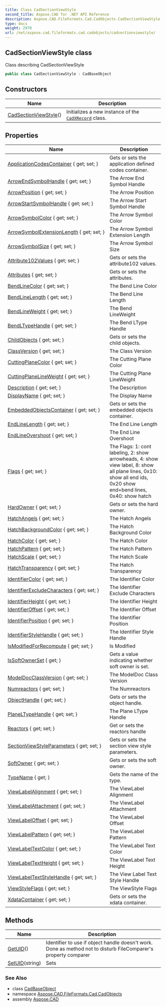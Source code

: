 ```yaml
---
title: Class CadSectionViewStyle
second_title: Aspose.CAD for .NET API Reference
description: Aspose.CAD.FileFormats.Cad.CadObjects.CadSectionViewStyle class. Class describing CadSectionViewStyle
type: docs
weight: 2970
url: /net/aspose.cad.fileformats.cad.cadobjects/cadsectionviewstyle/
---
```

## CadSectionViewStyle class

Class describing CadSectionViewStyle

```csharp
public class CadSectionViewStyle : CadBaseObject
```

## Constructors

| Name | Description |
| --- | --- |
| [CadSectionViewStyle](cadsectionviewstyle/)() | Initializes a new instance of the [`CadXRecord`](../cadxrecord/) class. |

## Properties

| Name | Description |
| --- | --- |
| [ApplicationCodesContainer](../../aspose.cad.fileformats.cad.cadobjects/cadbase/applicationcodescontainer/) { get; set; } | Gets or sets the application defined codes container. |
| [ArrowEndSymbolHandle](../../aspose.cad.fileformats.cad.cadobjects/cadsectionviewstyle/arrowendsymbolhandle/) { get; set; } | The Arrow End Symbol Handle |
| [ArrowPosition](../../aspose.cad.fileformats.cad.cadobjects/cadsectionviewstyle/arrowposition/) { get; set; } | The Arrow Position |
| [ArrowStartSymbolHandle](../../aspose.cad.fileformats.cad.cadobjects/cadsectionviewstyle/arrowstartsymbolhandle/) { get; set; } | The Arrow Start Symbol Handle |
| [ArrowSymbolColor](../../aspose.cad.fileformats.cad.cadobjects/cadsectionviewstyle/arrowsymbolcolor/) { get; set; } | The Arrow Symbol Color |
| [ArrowSymbolExtensionLength](../../aspose.cad.fileformats.cad.cadobjects/cadsectionviewstyle/arrowsymbolextensionlength/) { get; set; } | The Arrow Symbol Extension Length |
| [ArrowSymbolSize](../../aspose.cad.fileformats.cad.cadobjects/cadsectionviewstyle/arrowsymbolsize/) { get; set; } | The Arrow Symbol Size |
| [Attribute102Values](../../aspose.cad.fileformats.cad.cadobjects/cadbase/attribute102values/) { get; set; } | Gets or sets the attribute102 values. |
| [Attributes](../../aspose.cad.fileformats.cad.cadobjects/cadbase/attributes/) { get; set; } | Gets or sets the attributes. |
| [BendLineColor](../../aspose.cad.fileformats.cad.cadobjects/cadsectionviewstyle/bendlinecolor/) { get; set; } | The Bend Line Color |
| [BendLineLength](../../aspose.cad.fileformats.cad.cadobjects/cadsectionviewstyle/bendlinelength/) { get; set; } | The Bend Line Length |
| [BendLineWeight](../../aspose.cad.fileformats.cad.cadobjects/cadsectionviewstyle/bendlineweight/) { get; set; } | The Bend LineWeight |
| [BendLTypeHandle](../../aspose.cad.fileformats.cad.cadobjects/cadsectionviewstyle/bendltypehandle/) { get; set; } | The Bend LType Handle |
| [ChildObjects](../../aspose.cad.fileformats.cad.cadobjects/cadbaseobject/childobjects/) { get; set; } | Gets or sets the child objects. |
| [ClassVersion](../../aspose.cad.fileformats.cad.cadobjects/cadsectionviewstyle/classversion/) { get; set; } | The Class Version |
| [CuttingPlaneColor](../../aspose.cad.fileformats.cad.cadobjects/cadsectionviewstyle/cuttingplanecolor/) { get; set; } | The Cutting Plane Color |
| [CuttingPlaneLineWeight](../../aspose.cad.fileformats.cad.cadobjects/cadsectionviewstyle/cuttingplanelineweight/) { get; set; } | The Cutting Plane LineWeight |
| [Description](../../aspose.cad.fileformats.cad.cadobjects/cadsectionviewstyle/description/) { get; set; } | The Description |
| [DisplayName](../../aspose.cad.fileformats.cad.cadobjects/cadsectionviewstyle/displayname/) { get; set; } | The Display Name |
| [EmbeddedObjectsContainer](../../aspose.cad.fileformats.cad.cadobjects/cadbase/embeddedobjectscontainer/) { get; set; } | Gets or sets the embedded objects container. |
| [EndLineLength](../../aspose.cad.fileformats.cad.cadobjects/cadsectionviewstyle/endlinelength/) { get; set; } | The End Line Length |
| [EndLineOvershoot](../../aspose.cad.fileformats.cad.cadobjects/cadsectionviewstyle/endlineovershoot/) { get; set; } | The End Line Overshoot |
| [Flags](../../aspose.cad.fileformats.cad.cadobjects/cadsectionviewstyle/flags/) { get; set; } | The Flags: 1: cont labeling, 2: show arrowheads, 4: show view label, 8: show all plane lines, 0x10: show all end ids, 0x20 show end+bend lines, 0x40: show hatch |
| [HardOwner](../../aspose.cad.fileformats.cad.cadobjects/cadbaseowned/hardowner/) { get; set; } | Gets or sets the hard owner. |
| [HatchAngels](../../aspose.cad.fileformats.cad.cadobjects/cadsectionviewstyle/hatchangels/) { get; set; } | The Hatch Angels |
| [HatchBackgroundColor](../../aspose.cad.fileformats.cad.cadobjects/cadsectionviewstyle/hatchbackgroundcolor/) { get; set; } | The Hatch Background Color |
| [HatchColor](../../aspose.cad.fileformats.cad.cadobjects/cadsectionviewstyle/hatchcolor/) { get; set; } | The Hatch Color |
| [HatchPattern](../../aspose.cad.fileformats.cad.cadobjects/cadsectionviewstyle/hatchpattern/) { get; set; } | The Hatch Pattern |
| [HatchScale](../../aspose.cad.fileformats.cad.cadobjects/cadsectionviewstyle/hatchscale/) { get; set; } | The Hatch Scale |
| [HatchTransparency](../../aspose.cad.fileformats.cad.cadobjects/cadsectionviewstyle/hatchtransparency/) { get; set; } | The Hatch Transparency |
| [IdentifierColor](../../aspose.cad.fileformats.cad.cadobjects/cadsectionviewstyle/identifiercolor/) { get; set; } | The Identifier Color |
| [IdentifierExcludeCharacters](../../aspose.cad.fileformats.cad.cadobjects/cadsectionviewstyle/identifierexcludecharacters/) { get; set; } | The Identifier Exclude Characters |
| [IdentifierHeight](../../aspose.cad.fileformats.cad.cadobjects/cadsectionviewstyle/identifierheight/) { get; set; } | The Identifier Height |
| [IdentifierOffset](../../aspose.cad.fileformats.cad.cadobjects/cadsectionviewstyle/identifieroffset/) { get; set; } | The Identifier Offset |
| [IdentifierPosition](../../aspose.cad.fileformats.cad.cadobjects/cadsectionviewstyle/identifierposition/) { get; set; } | The Identifier Position |
| [IdentifierStyleHandle](../../aspose.cad.fileformats.cad.cadobjects/cadsectionviewstyle/identifierstylehandle/) { get; set; } | The Identifier Style Handle |
| [IsModifiedForRecompute](../../aspose.cad.fileformats.cad.cadobjects/cadsectionviewstyle/ismodifiedforrecompute/) { get; set; } | Is Modified |
| [IsSoftOwnerSet](../../aspose.cad.fileformats.cad.cadobjects/cadbaseowned/issoftownerset/) { get; } | Gets a value indicating whether soft owner is set. |
| [ModelDocClassVersion](../../aspose.cad.fileformats.cad.cadobjects/cadsectionviewstyle/modeldocclassversion/) { get; set; } | The ModelDoc Class Version |
| [Numreactors](../../aspose.cad.fileformats.cad.cadobjects/cadbaseowned/numreactors/) { get; set; } | The Numreactors |
| [ObjectHandle](../../aspose.cad.fileformats.cad.cadobjects/cadbase/objecthandle/) { get; set; } | Gets or sets the object handle. |
| [PlaneLTypeHandle](../../aspose.cad.fileformats.cad.cadobjects/cadsectionviewstyle/planeltypehandle/) { get; set; } | The Plane LType Handle |
| [Reactors](../../aspose.cad.fileformats.cad.cadobjects/cadbaseowned/reactors/) { get; set; } | Get or sets the reactors handle |
| [SectionViewStyleParameters](../../aspose.cad.fileformats.cad.cadobjects/cadsectionviewstyle/sectionviewstyleparameters/) { get; set; } | Gets or sets the section view style parameters. |
| [SoftOwner](../../aspose.cad.fileformats.cad.cadobjects/cadbaseowned/softowner/) { get; set; } | Gets or sets the soft owner. |
| [TypeName](../../aspose.cad.fileformats.cad.cadobjects/cadbaseobject/typename/) { get; } | Gets the name of the type. |
| [ViewLabelAlignment](../../aspose.cad.fileformats.cad.cadobjects/cadsectionviewstyle/viewlabelalignment/) { get; set; } | The ViewLabel Alignment |
| [ViewLabelAttachment](../../aspose.cad.fileformats.cad.cadobjects/cadsectionviewstyle/viewlabelattachment/) { get; set; } | The ViewLabel Attachment |
| [ViewLabelOffset](../../aspose.cad.fileformats.cad.cadobjects/cadsectionviewstyle/viewlabeloffset/) { get; set; } | The ViewLabel Offset |
| [ViewLabelPattern](../../aspose.cad.fileformats.cad.cadobjects/cadsectionviewstyle/viewlabelpattern/) { get; set; } | The ViewLabel Pattern |
| [ViewLabelTextColor](../../aspose.cad.fileformats.cad.cadobjects/cadsectionviewstyle/viewlabeltextcolor/) { get; set; } | The ViewLabel Text Color |
| [ViewLabelTextHeight](../../aspose.cad.fileformats.cad.cadobjects/cadsectionviewstyle/viewlabeltextheight/) { get; set; } | The ViewLabel Text Height |
| [ViewLabelTextStyleHandle](../../aspose.cad.fileformats.cad.cadobjects/cadsectionviewstyle/viewlabeltextstylehandle/) { get; set; } | The View Label Text Style Handle |
| [ViewStyleFlags](../../aspose.cad.fileformats.cad.cadobjects/cadsectionviewstyle/viewstyleflags/) { get; set; } | The ViewStyle Flags |
| [XdataContainer](../../aspose.cad.fileformats.cad.cadobjects/cadbase/xdatacontainer/) { get; set; } | Gets or sets the xdata container. |

## Methods

| Name | Description |
| --- | --- |
| [GetUID](../../aspose.cad.fileformats.cad.cadobjects/cadbase/getuid/)() | Identifier to use if object handle doesn't work. Done as method not to disturb FileComparer's property comparer |
| [SetUID](../../aspose.cad.fileformats.cad.cadobjects/cadbase/setuid/)(string) | Sets |

### See Also

* class [CadBaseObject](../cadbaseobject/)
* namespace [Aspose.CAD.FileFormats.Cad.CadObjects](../../aspose.cad.fileformats.cad.cadobjects/)
* assembly [Aspose.CAD](../../)


